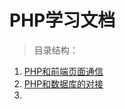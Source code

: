 # PHP学习文档

>目录结构：  

1. [PHP和前端页面通信](https://github.com/dandelion936/studyNotes/blob/master/PHP/PHP%E5%92%8C%E5%89%8D%E7%AB%AF%E9%A1%B5%E9%9D%A2%E9%80%9A%E4%BF%A1.md)  
2. [PHP和数据库的对接](https://github.com/dandelion936/studyNotes/blob/master/PHP/PHP%E5%92%8C%E6%95%B0%E6%8D%AE%E5%BA%93%E7%9A%84%E5%AF%B9%E6%8E%A5.md)  
3.